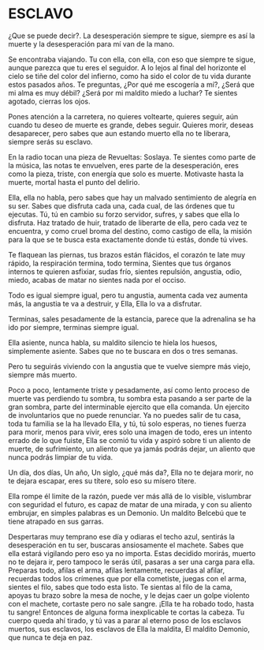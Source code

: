 # ESCLAVO

¿Que se puede decir?. La desesperación siempre te sigue, siempre es así la muerte y la desesperación para mí van de la mano.

Se encontraba viajando. Tu con ella, con ella, con eso que siempre te sigue, aunque parezca que tu eres el seguidor. A lo lejos al final del horizonte el cielo se tiñe del color del infierno, como ha sido el color de tu vida durante estos pasados años. Te preguntas, ¿Por qué me escogería a mí?, ¿Será que mi alma es muy débil? ¿Será por mi maldito miedo a luchar? Te sientes agotado, cierras los ojos.

Pones atención a la carretera, no quieres voltearte, quieres seguir, aún cuando tu deseo de muerte es grande, debes seguir. Quieres morir, deseas desaparecer, pero sabes que aun estando muerto ella no te liberara, siempre serás su esclavo.

En la radio tocan una pieza de Revueltas: Soslaya. Te sientes como parte de la música, las notas te envuelven, eres parte de la
desesperación, eres como la pieza, triste, con energía que solo es muerte. Motivaste hasta la muerte, mortal hasta el punto del delirio.

Ella, ella no habla, pero sabes que hay un malvado sentimiento de alegría en su ser. Sabes que disfruta cada una, cada cual, de las
órdenes que tu ejecutas. Tú, tú en cambio su forzo servidor, sufres, y sabes que ella lo disfruta. Haz tratado de huir, tratado de liberarte de ella, pero cada vez te encuentra, y como cruel broma del destino, como castigo de ella, la misión para la que se te busca esta exactamente donde tú estás, donde tú vives.

Te flaquean las piernas, tus brazos están flácidos, el corazón te late muy rápido, la respiración termina, todo termina, Sientes que tus órganos internos te quieren asfixiar, sudas frío, sientes repulsión, angustia, odio, miedo, acabas de matar no sientes nada por el occiso.

Todo es igual siempre igual, pero tu angustia, aumenta cada vez aumenta más, la angustia te va a destruir, y Ella, Ella lo va a disfrutar.

Terminas, sales pesadamente de la estancia, parece que la adrenalina se ha ido por siempre, terminas siempre igual.

Ella asiente, nunca habla, su maldito silencio te hiela los huesos, simplemente asiente. Sabes que no te buscara en dos o tres semanas.

Pero tu seguirás viviendo con la angustia que te vuelve siempre más viejo, siempre más muerto.

Poco a poco, lentamente triste y pesadamente, así como lento proceso de muerte vas perdiendo tu sombra, tu sombra esta pasando a ser parte de la gran sombra, parte del interminable ejercito que ella comanda. Un ejercito de involuntarios que no puede renunciar.
Ya no puedes salir de tu casa, toda tu familia se la ha llevado Ella, y tú, tú solo esperas, no tienes fuerza para morir, menos para vivir, eres solo una imagen de todo, eres un intento errado de lo que fuiste, Ella se comió tu vida y aspiró sobre ti un aliento de muerte, de sufrimiento, un aliento que ya jamás podrás dejar, un aliento que nunca podrás limpiar de tu vida.

Un día, dos días, Un año, Un siglo, ¿qué más da?, Ella no te dejara morir, no te dejara escapar, eres su títere, solo eso su mísero títere.

Ella rompe él limite de la razón, puede ver más allá de lo visible, vislumbrar con seguridad el futuro, es capaz de matar de una mirada, y con su aliento embrujar, en simples palabras es un Demonio. Un maldito Belcebú que te tiene atrapado en sus garras.

Despertaras muy temprano ese día y odiaras el techo azul, sentirás la desesperación en tu ser, buscaras ansiosamente el machete. Sabes que ella estará vigilando pero eso ya no importa. Estas decidido morirás, muerto no te dejara ir, pero tampoco le serás útil, pasaras a ser una carga para ella. Preparas todo, afilas el arma, afilas lentamente, recuerdas al afilar, recuerdas todos los crímenes que por ella cometiste, juegas con el arma, sientes el filo, sabes que todo esta listo. Te sientas al filo de la cama, apoyas tu brazo sobre la mesa de noche, y le dejas caer un golpe violento con el machete, cortaste pero no sale sangre. ¡Ella te ha robado todo, hasta tu sangre! Entonces de alguna forma inexplicable te cortas la cabeza. Tu cuerpo queda ahí tirado, y tú vas a parar al eterno poso de los esclavos muertos, sus esclavos, los esclavos de Ella la maldita, El maldito Demonio, que nunca te deja en paz.